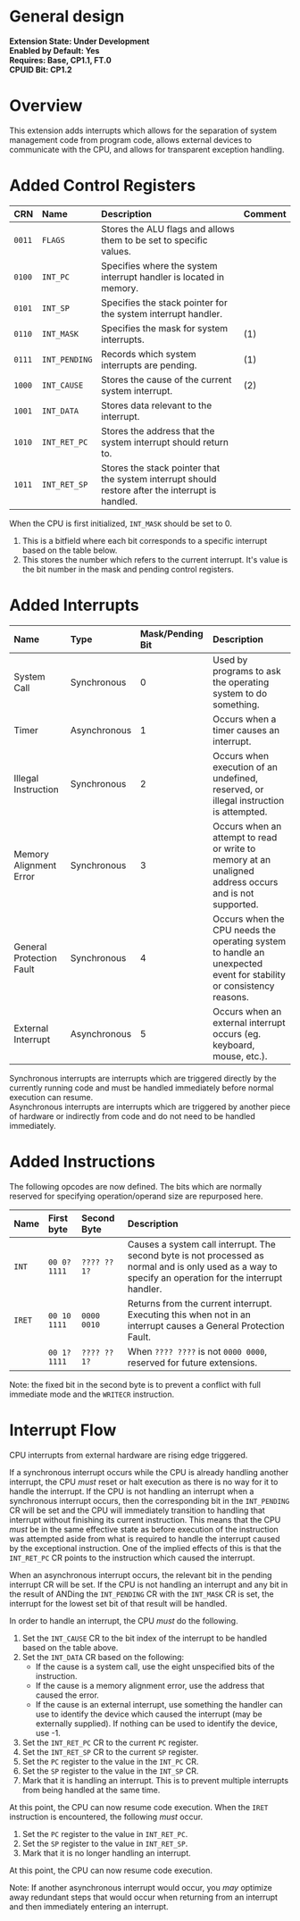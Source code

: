 # General design

**Extension State: Under Development**  
**Enabled by Default: Yes**  
**Requires: Base, CP1.1, FT.0**  
**CPUID Bit: CP1.2**

# Overview

This extension adds interrupts which allows for the separation of system management code from program code, allows external devices to communicate with the CPU, and allows for transparent exception handling.

# Added Control Registers

| CRN    | Name          | Description                                                                                       | Comment |
|:-------|:--------------|:--------------------------------------------------------------------------------------------------|:--------|
| `0011` | `FLAGS`       | Stores the ALU flags and allows them to be set to specific values.                                |         |
| `0100` | `INT_PC`      | Specifies where the system interrupt handler is located in memory.                                |         |
| `0101` | `INT_SP`      | Specifies the stack pointer for the system interrupt handler.                                     |         |
| `0110` | `INT_MASK`    | Specifies the mask for system interrupts.                                                         | (1)     |
| `0111` | `INT_PENDING` | Records which system interrupts are pending.                                                      | (1)     |
| `1000` | `INT_CAUSE`   | Stores the cause of the current system interrupt.                                                 | (2)     |
| `1001` | `INT_DATA`    | Stores data relevant to the interrupt.                                                            |         |
| `1010` | `INT_RET_PC`  | Stores the address that the system interrupt should return to.                                    |         |
| `1011` | `INT_RET_SP`  | Stores the stack pointer that the system interrupt should restore after the interrupt is handled. |         |

When the CPU is first initialized, `INT_MASK` should be set to 0.

1) This is a bitfield where each bit corresponds to a specific interrupt based on the table below.
2) This stores the number which refers to the current interrupt. It's value is the bit number in the mask and pending control registers.

# Added Interrupts

| Name                     | Type         | Mask/Pending Bit | Description                                                                                                        |
|:-------------------------|:-------------|:-----------------|:-------------------------------------------------------------------------------------------------------------------|
| System Call              | Synchronous  | 0                | Used by programs to ask the operating system to do something.                                                      |
| Timer                    | Asynchronous | 1                | Occurs when a timer causes an interrupt.                                                                           |
| Illegal Instruction      | Synchronous  | 2                | Occurs when execution of an undefined, reserved, or illegal instruction is attempted.                              |
| Memory Alignment Error   | Synchronous  | 3                | Occurs when an attempt to read or write to memory at an unaligned address occurs and is not supported.             |
| General Protection Fault | Synchronous  | 4                | Occurs when the CPU needs the operating system to handle an unexpected event for stability or consistency reasons. |
| External Interrupt       | Asynchronous | 5                | Occurs when an external interrupt occurs (eg. keyboard, mouse, etc.).                                              |

Synchronous interrupts are interrupts which are triggered directly by the currently running code and must be handled immediately before normal execution can resume.  
Asynchronous interrupts are interrupts which are triggered by another piece of hardware or indirectly from code and do not need to be handled immediately.

# Added Instructions

The following opcodes are now defined. The bits which are normally reserved for specifying operation/operand size are repurposed here.

| Name   | First byte    | Second Byte | Description                                                                                                                                             |
|:-------|:--------------|:------------|:--------------------------------------------------------------------------------------------------------------------------------------------------------|
| `INT`  | `00 0? 1111`  | `???? ??1?` | Causes a system call interrupt. The second byte is not processed as normal and is only used as a way to specify an operation for the interrupt handler. |
| `IRET` | `00 10 1111`  | `0000 0010` | Returns from the current interrupt. Executing this when not in an interrupt causes a General Protection Fault.                                          |
|        | `00 1? 1111`  | `???? ??1?` | When `???? ????` is not `0000 0000`, reserved for future extensions.                                                                                    |

Note: the fixed bit in the second byte is to prevent a conflict with full immediate mode and the `WRITECR` instruction.

# Interrupt Flow

CPU interrupts from external hardware are rising edge triggered.

If a synchronous interrupt occurs while the CPU is already handling another interrupt, the CPU _must_ reset or halt execution as there is no way for it to handle the interrupt. If the CPU is not handling an interrupt
when a synchronous interrupt occurs, then the corresponding bit in the `INT_PENDING` CR will be set and the CPU will immediately transition to handling that interrupt without finishing its current instruction. This
means that the CPU _must_ be in the same effective state as before execution of the instruction was attempted aside from what is required to handle the interrupt caused by the exceptional instruction. One of the
implied effects of this is that the `INT_RET_PC` CR points to the instruction which caused the interrupt.

When an asynchronous interrupt occurs, the relevant bit in the pending interrupt CR will be set. If the CPU is not handling an interrupt and any bit in the result of ANDing the `INT_PENDING` CR with the `INT_MASK` CR
is set, the interrupt for the lowest set bit of that result will be handled.

In order to handle an interrupt, the CPU _must_ do the following.

1. Set the `INT_CAUSE` CR to the bit index of the interrupt to be handled based on the table above.
2. Set the `INT_DATA` CR based on the following:
    - If the cause is a system call, use the eight unspecified bits of the instruction.
    - If the cause is a memory alignment error, use the address that caused the error.
    - If the cause is an external interrupt, use something the handler can use to identify the device which caused the interrupt (may be externally supplied). If nothing can be used to identify the device, use -1.
3. Set the `INT_RET_PC` CR to the current `PC` register.
4. Set the `INT_RET_SP` CR to the current `SP` register.
5. Set the `PC` register to the value in the `INT_PC` CR.
6. Set the `SP` register to the value in the `INT_SP` CR.
7. Mark that it is handling an interrupt. This is to prevent multiple interrupts from being handled at the same time.

At this point, the CPU can now resume code execution. When the `IRET` instruction is encountered, the following _must_ occur.

1. Set the `PC` register to the value in `INT_RET_PC`.
2. Set the `SP` register to the value in `INT_RET_SP`.
3. Mark that it is no longer handling an interrupt.

At this point, the CPU can now resume code execution.

Note: If another asynchronous interrupt would occur, you _may_ optimize away redundant steps that would occur when returning from an interrupt and then immediately entering an interrupt.

